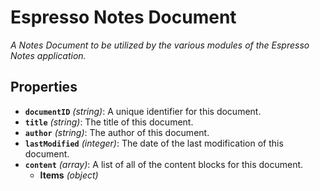 # Espresso Notes Document

*A Notes Document to be utilized by the various modules of the Espresso Notes application.*

## Properties

- **`documentID`** *(string)*: A unique identifier for this document.
- **`title`** *(string)*: The title of this document.
- **`author`** *(string)*: The author of this document.
- **`lastModified`** *(integer)*: The date of the last modification of this document.
- **`content`** *(array)*: A list of all of the content blocks for this document.
  - **Items** *(object)*
